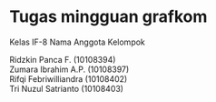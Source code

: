 Tugas mingguan grafkom
======================

Kelas	IF-8 
Nama Anggota Kelompok 

 Ridzkin Panca F.	(10108394)			
 Zumara Ibrahim A.P.	(10108397)		
 Rifqi Febriwilliandra	(10108402)		
 Tri Nuzul Satrianto	(10108403)